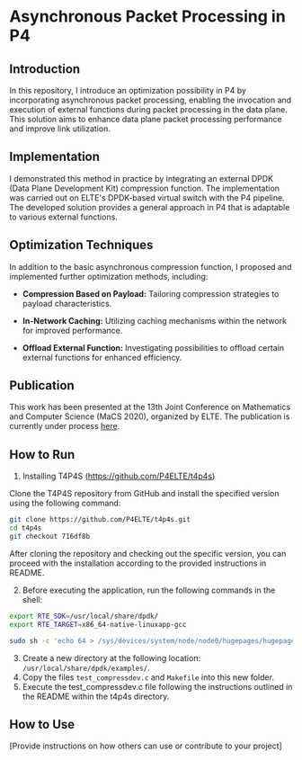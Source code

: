 # Asynchronous Packet Processing in P4

## Introduction

In this repository, I introduce an optimization possibility in P4 by incorporating asynchronous packet processing, enabling the invocation and execution of external functions during packet processing in the data plane. This solution aims to enhance data plane packet processing performance and improve link utilization.

## Implementation

I demonstrated this method in practice by integrating an external DPDK (Data Plane Development Kit) compression function. The implementation was carried out on ELTE's DPDK-based virtual switch with the P4 pipeline. The developed solution provides a general approach in P4 that is adaptable to various external functions.

## Optimization Techniques

In addition to the basic asynchronous compression function, I proposed and implemented further optimization methods, including:

- **Compression Based on Payload:** Tailoring compression strategies to payload characteristics.
  
- **In-Network Caching:** Utilizing caching mechanisms within the network for improved performance.

- **Offload External Function:** Investigating possibilities to offload certain external functions for enhanced efficiency.

## Publication

This work has been presented at the 13th Joint Conference on Mathematics and Computer Science (MaCS 2020), organized by ELTE. The publication is currently under process [here](link-to-your-publication).

## How to Run


1. Installing T4P4S (https://github.com/P4ELTE/t4p4s)

Clone the T4P4S repository from GitHub and install the specified version using the following command:

  ```bash
  git clone https://github.com/P4ELTE/t4p4s.git
  cd t4p4s
  git checkout 716df8b
  ```

After cloning the repository and checking out the specific version, you can proceed with the installation according to the provided instructions in README.

2. Before executing the application, run the following commands in the shell:

```bash
export RTE_SDK=/usr/local/share/dpdk/
export RTE_TARGET=x86_64-native-linuxapp-gcc

sudo sh -c 'echo 64 > /sys/devices/system/node/node0/hugepages/hugepages-2048kB/nr_hugepages'
```



3. Create a new directory at the following location: `/usr/local/share/dpdk/examples/`.
4. Copy the files `test_compressdev.c` and `Makefile` into this new folder.
5. Execute the test_compressdev.c file following the instructions outlined in the README within the t4p4s directory.



## How to Use

[Provide instructions on how others can use or contribute to your project]

